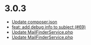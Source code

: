 # 3.0.3
- [Update composer.json](/62b48ef)
- [feat: add debug info to subject (#69)](/262a95a)
- [Update MailFinderService.php](/f2c09a4)
- [Update MailFinderService.php](/095c6b2)